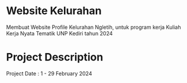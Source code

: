 # Website Kelurahan
Membuat Website Profile Kelurahan Ngletih, untuk program kerja Kuliah Kerja Nyata Tematik UNP Kediri tahun 2024

# Project Description
Project Date : 1 - 29 February 2024
